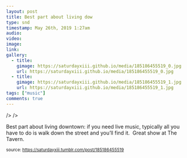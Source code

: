 ```yaml
---
layout: post
title: Best part about living dow
type: snd
timestamp: May 26th, 2019 1:27am
audio: 
video: 
image: 
link: 
gallery:
  - title: 
    gimage: https://saturdayxiii.github.io/media/185186455519_0.jpg
    url: https://saturdayxiii.github.io/media/185186455519_0.jpg
  - title: 
    gimage: https://saturdayxiii.github.io/media/185186455519_1.jpg
    url: https://saturdayxiii.github.io/media/185186455519_1.jpg
tags: ["music"]
comments: true
---
```


 />
 />
        
Best part about living downtown: if you need live music, typically all you have to do is walk down the street and you’ll find it.  Great show at The Tavern.
 
  
<small>source: https://saturdayxiii.tumblr.com/post/185186455519</small>